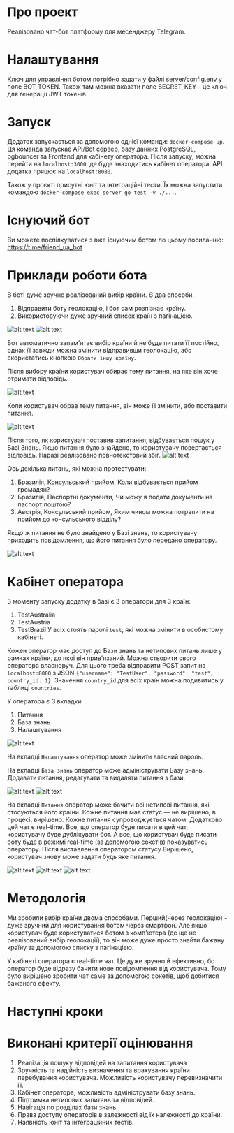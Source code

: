 # Про проект
Реалізовано чат-бот платформу для месенджеру Telegram.

# Налаштування
Ключ для управління ботом потрібно задати у файлі server/config.env у поле BOT_TOKEN. Також там можна вказати поле SECRET_KEY - це ключ для генерації JWT токенів.

# Запуск
Додаток запускається за допомогою однієї команди: `docker-compose up`. Ця команда запускає API/Bot сервер, базу данних PostgreSQL, pgbouncer та Frontend для кабінету оператора.
Після запуску, можна перейти на `localhost:3000`, де буде знаходитись кабінет оператора. API додатка пряцює на `localhost:8080`.

Також у проєкті присутні юніт та інтеграційні тести. Їх можна запустити командою `docker-compose exec server go test -v ./...`.

# Існуючий бот
Ви можете поспілкуватися з вже існуючим ботом по цьому посиланню: https://t.me/friend_ua_bot

# Приклади роботи бота
В боті дуже зручно реалізований вибір країни. Є два способи.
1. Відправити боту геолокацію, і бот сам розпізнає країну.
2. Використовуючи дуже зручний список країн з пагінацією.

![alt text](images/4.png)
![alt text](images/5.png)

Бот автоматично запам'ятає вибір країни й не буде питати її постійно, однак її завжди можна змінити відправивши геолокацію, або скористатись кнопкою `Обрати іншу країну`.

Після вибору країни користувач обирає тему питання, на яке він хоче отримати відповідь.

![alt text](images/12.png)

Коли користувач обрав тему питання, він може її змінити, або поставити питання.

![alt text](images/6.png)

Після того, як користувач поставив запитання, відбувається пошук у Базі Знань. Якщо питання було знайдено, то користувачу повертається відповідь. Наразі реалізовано повнотекстовий збіг.
![alt text](images/7.png)

Ось декілька питань, які можна протестувати:
1. Бразилія, Консульський прийом, Коли відбувається прийом громадян?
2. Бразилія, Паспортні документи, Чи можу я подати документи на паспорт поштою?
3. Австрія, Консульський прийом, Яким чином можна потрапити на прийом до консульського відділу?

Якщо ж питання не було знайдено у Базі знань, то користувачу приходить повідомлення, що його питання було передано оператору.

![alt text](images/8.png)

# Кабінет оператора
З моменту запуску додатку в базі є 3 оператори для 3 країн:
1. TestAustralia
2. TestAustria
3. TestBrazil
У всіх стоять паролі `test`, які можна змінити в особистому кабінеті.

Кожен оператор має доступ до Бази знань та нетипових питань лише у рамках країни, до якої він прив'язаний.
Можна створити свого оператора власноруч. Для цього треба відправити POST запит на `localhost:8080` з JSON `{"username": "TestUser", "password": "test", country_id: 1}`. Значення `country_id` для всіх країн можна подивитись у таблиці `countries`.

У оператора є 3 вкладки
1. Питання
2. База знань
3. Налаштування

![alt text](images/1.png)

На вкладці `Налаштування` оператор може змінити власний пароль.


На вкладці `База знань` оператор може адмініструвати Базу знань. Додавати питання, редагувати та видаляти питання з бази.

![alt text](images/9.png)
![alt text](images/2.png)

На вкладці `Питання` оператор може бачити всі нетипові питання, які стосуються його країни.
Кожне питання має статус — не вирішено, в процесі, вирішено.
Кожне питання супроводжується чатом. Додатково цей чат є real-time. Все, що оператор буде писати в цей чат, користувачу буде дублікувати бот.
А все, що користувач буде писати боту буде в режимі real-time (за допомогою сокетів) показуватись оператору. Після виставлення оператором статусу Вирішено, користувач знову може задати будь яке питання. 

![alt text](images/3.png)
![alt text](images/10.png)
![alt text](images/11.png)

# Методологія
Ми зробили вибір країни двома способами. Перший(через геолокацію) - дуже зручний для користування ботом через смартфон.
Але якщо користувач буде користуватися ботом з комп'ютера (де ще не реалізований вибір геолокації), то він може дуже просто знайти бажану країну за допомогою списку з пагінацією.

У кабінеті оператора є real-time чат. Це дуже зручно й ефективно, бо оператор буде відразу бачити нове повідомлення від користувача.
Тому було вирішено зробити чат саме за допомогою сокетів, щоб добитися бажаного ефекту.

# Наступні кроки

# Виконані критерії оцінювання
1. Реалізація пошуку відповідей на запитання користувача
2. Зручність та надійність визначення та врахування країни перебування користувача. Можливість користувачу перевизначити її.
3. Кабінет оператора, можливість адмініструвати базу знань.
4. Підтримка нетипових запитань та відповідей.
5. Навігація по розділах бази знань.
6. Права доступу операторів в залежності від їх належності до країни.
7. Наявність юніт та інтеграційних тестів.

